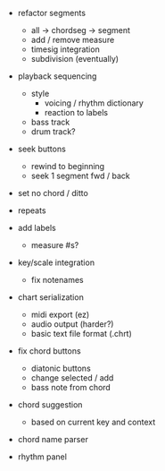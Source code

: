 - refactor segments
   - all -> chordseg -> segment
   - add / remove measure
   - timesig integration
   - subdivision (eventually)

- playback sequencing
   - style
      - voicing / rhythm dictionary
      - reaction to labels
   - bass track
   - drum track?

- seek buttons
   - rewind to beginning
   - seek 1 segment fwd / back

- set no chord / ditto

- repeats

- add labels
   - measure #s?

- key/scale integration
   - fix notenames

- chart serialization
   - midi export (ez)
   - audio output (harder?)
   - basic text file format (.chrt)

- fix chord buttons
   - diatonic buttons
   - change selected / add
   - bass note from chord

- chord suggestion
   - based on current key and context

- chord name parser

- rhythm panel
